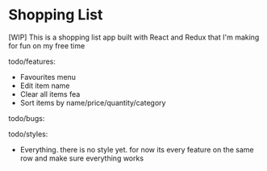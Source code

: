 # Shopping List

[WIP] This is a shopping list app built with React and Redux that I'm making for fun on my free time

todo/features:

- Favourites menu
- Edit item name
- Clear all items fea
- Sort items by name/price/quantity/category

todo/bugs:

todo/styles:

- Everything. there is no style yet. for now its every feature on the same row and make sure everything works
